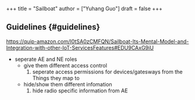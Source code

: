 +++
title = "Sailboat"
author = ["Yuhang Guo"]
draft = false
+++

## Guidelines {#guidelines}

<https://quip-amazon.com/I0tSA0zCMFQN/Sailboat-Its-Mental-Model-and-Integration-with-other-IoT-ServicesFeatures#EDU9CAxG9iU>

-   seperate AE and NE roles
    -   give them different access control
        1.  seperate access permissions for devices/gatesways from the Things they map to
    -   hide/show them different infomation
        1.  hide radio specific information from AE
